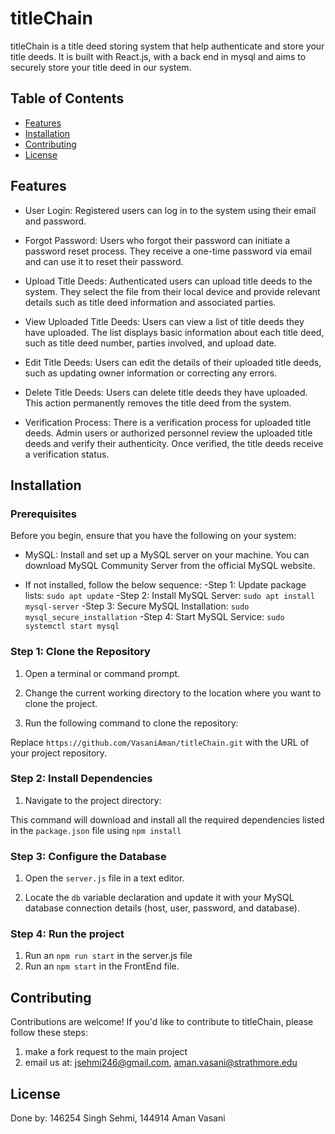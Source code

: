 # titleChain

titleChain is a title deed storing system that help authenticate and store your title deeds. It is built with React.js, with a back end in mysql and aims to securely store your title deed in our system.

## Table of Contents

- [Features](#features)
- [Installation](#installation)
- [Contributing](#contributing)
- [License](#license)

## Features

- User Login: Registered users can log in to the system using their email and password.

- Forgot Password: Users who forgot their password can initiate a password reset process. They receive a one-time password via email and 
  can use it to reset their password.

- Upload Title Deeds: Authenticated users can upload title deeds to the system. They select the file from their local device and provide 
  relevant details such as title deed information and associated parties.

- View Uploaded Title Deeds: Users can view a list of title deeds they have uploaded. The list displays basic information about each 
  title deed, such as title deed number, parties involved, and upload date.

- Edit Title Deeds: Users can edit the details of their uploaded title deeds, such as updating owner information or correcting any errors.

- Delete Title Deeds: Users can delete title deeds they have uploaded. This action permanently removes the title deed from the system.

- Verification Process: There is a verification process for uploaded title deeds. Admin users or authorized personnel review the uploaded title deeds and verify their authenticity. Once verified, the title deeds receive a verification status.

## Installation

### Prerequisites

Before you begin, ensure that you have the following on your system:
- MySQL: Install and set up a MySQL server on your machine. You can download MySQL Community Server from the official MySQL website.

- If not installed, follow the below sequence:
  -Step 1: Update package lists: ```sudo apt update```
  -Step 2: Install MySQL Server: ```sudo apt install mysql-server```
  -Step 3: Secure MySQL Installation: ```sudo mysql_secure_installation```
  -Step 4: Start MySQL Service: ```sudo systemctl start mysql```

### Step 1: Clone the Repository

1. Open a terminal or command prompt.

2. Change the current working directory to the location where you want to clone the project.

3. Run the following command to clone the repository:

Replace `https://github.com/VasaniAman/titleChain.git` with the URL of your project repository.

### Step 2: Install Dependencies

1. Navigate to the project directory:

   
This command will download and install all the required dependencies listed in the `package.json` file using ```npm install```

### Step 3: Configure the Database

1. Open the `server.js` file in a text editor.

2. Locate the `db` variable declaration and update it with your MySQL database connection details (host, user, password, and database).


### Step 4: Run the project
1. Run an ```npm run start``` in the server.js file
2. Run an ```npm start``` in the FrontEnd file.

## Contributing

Contributions are welcome! If you'd like to contribute to titleChain, please follow these steps:

1. make a fork request to the main project
2. email us at: jsehmi246@gmail.com, aman.vasani@strathmore.edu

## License

Done by: 146254 Singh Sehmi, 144914 Aman Vasani


